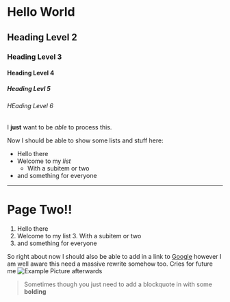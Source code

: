 ﻿# Hello World
## Heading Level 2
### Heading Level 3
#### Heading Level 4
##### Heading Levl 5
###### HEading Level 6
I **just** want to be *able* to process this.

Now I should be able to show some lists and stuff here:
- Hello there
- Welcome to my *list*
  - With a subitem or two
- and something for everyone

---

# Page Two!!

1. Hello there
2. Welcome to my list
   3. With a subitem or two
3. and something for everyone

So right about now I should also be able to add in a link to [Google](https://google.com) however I am well aware this need a massive rewrite somehow too. Cries for future me ![Example **Picture**](https://upload.wikimedia.org/wikipedia/commons/thumb/5/51/Octicons-markdown.svg/1024px-Octicons-markdown.svg.png) afterwards

> Sometimes though you just need to add a blockquote in with some **bolding**